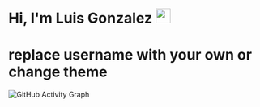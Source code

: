 # Hi, I'm Luis Gonzalez <img src="https://github.com/TheDudeThatCode/TheDudeThatCode/blob/master/Assets/Hi.gif" width="29px">
# replace username with your own or change theme
![GitHub Activity Graph](https://activity-graph.herokuapp.com/graph?username=#luisdgd07&theme=dracula&hide_border=true)
